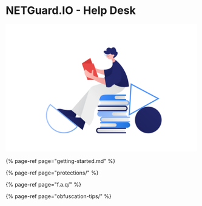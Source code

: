 # NETGuard.IO - Help Desk

![](.gitbook/assets/clip-education-2.png)

{% page-ref page="getting-started.md" %}

{% page-ref page="protections/" %}

{% page-ref page="f.a.q/" %}

{% page-ref page="obfuscation-tips/" %}

